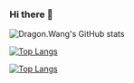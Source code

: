 ### Hi there 👋

<!--
**dragonwang-hub/dragonwang-hub** is a ✨ _special_ ✨ repository because its `README.md` (this file) appears on your GitHub profile.

Here are some ideas to get you started:

- 🔭 I’m currently working on ...
- 🌱 I’m currently learning ...
- 👯 I’m looking to collaborate on ...
- 🤔 I’m looking for help with ...
- 💬 Ask me about ...
- 📫 How to reach me: ...
- 😄 Pronouns: ...
- ⚡ Fun fact: ...
-->


![Dragon.Wang's GitHub stats](https://github-readme-stats.vercel.app/api?username=dragonwang-hub&bg_color=30,e96443,904e95&title_color=fff&text_color=fff)

[![Top Langs](https://github-readme-stats.vercel.app/api/top-langs/?username=dragonwang-hub)](https://github.com/anuraghazra/github-readme-stats)

[![Top Langs](https://github-readme-stats.vercel.app/api/top-langs/?username=dragonwang-hub&layout=compact)](https://github.com/anuraghazra/github-readme-stats)
